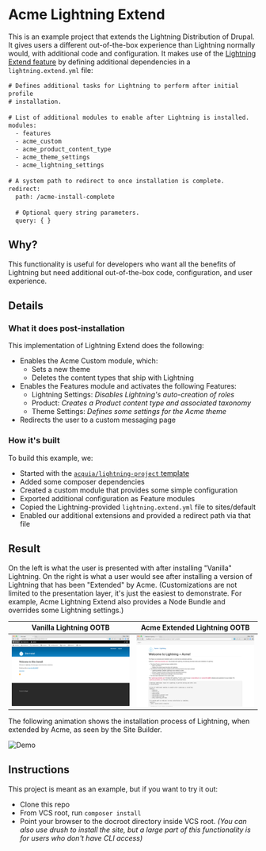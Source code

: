 # Acme Lightning Extend

This is an example project that extends the Lightning Distribution of Drupal. It gives users a different out-of-the-box experience than Lightning normally would, with additional code and configuration. It makes use of the [Lightning Extend feature](https://www.drupal.org/node/2734507#comment-11298551) by defining additional dependencies in a `lightning.extend.yml` file:

```
# Defines additional tasks for Lightning to perform after initial profile
# installation.

# List of additional modules to enable after Lightning is installed.
modules:
  - features
  - acme_custom
  - acme_product_content_type
  - acme_theme_settings
  - acme_lightning_settings

# A system path to redirect to once installation is complete.
redirect:
  path: /acme-install-complete

  # Optional query string parameters.
  query: { }

```

## Why?

This functionality is useful for developers who want all the benefits of Lightning but need additional out-of-the-box code, configuration, and user experience.

## Details

### What it does post-installation

This implementation of Lightning Extend does the following:

* Enables the Acme Custom module, which:
  * Sets a new theme
  * Deletes the content types that ship with Lightning
* Enables the Features module and activates the following Features:
  * Lightning Settings: _Disables Lightning's auto-creation of roles_
  * Product: _Creates a Product content type and associated taxonomy_
  * Theme Settings: _Defines some settings for the Acme theme_
* Redirects the user to a custom messaging page

### How it's built

To build this example, we:

* Started with the [`acquia/lightning-project` template](https://github.com/acquia/lightning-project)
* Added some composer dependencies
* Created a custom module that provides some simple configuration
* Exported additional configuration as Feature modules
* Copied the Lightning-provided `lightning.extend.yml` file to sites/default
* Enabled our additional extensions and provided a redirect path via that file


## Result

On the left is what the user is presented with after installing "Vanilla" Lightning. On the right is what a user would see after installing a version of Lightning that has been "Extended" by Acme. (Customizations are not limited to the presentation layer, it's just the easiest to demonstrate. For example, Acme Lightning Extend also provides a Node Bundle and overrides some Lightning settings.)

| Vanilla Lightning OOTB                                     | Acme Extended Lightning OOTB                                              |
|------------------------------------------------------------|---------------------------------------------------------------------------|
| ![OOTB Vanilla](demo-assets/lightning--install-result.png) | ![OOTB Acme Extended](demo-assets/lightning-extended--install-result.png) |

The following animation shows the installation process of Lightning, when extended by Acme, as seen by the Site Builder.

![Demo](demo-assets/extend-lightning.gif)

## Instructions

This project is meant as an example, but if you want to try it out:

* Clone this repo
* From VCS root, run `composer install`
* Point your browser to the docroot directory inside VCS root. _(You can also use drush to install the site, but a large part of this functionality is for users who don't have CLI access)_

